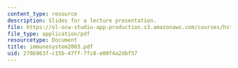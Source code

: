 ```yaml
---
content_type: resource
description: Slides for a lecture presentation.
file: https://ol-ocw-studio-app-production.s3.amazonaws.com/courses/hst-035-principle-and-practice-of-human-pathology-spring-2003/278b963fc15b47ff7fc8e00f4a2dbf57_immunesystem2003.pdf
file_type: application/pdf
resourcetype: Document
title: immunesystem2003.pdf
uid: 278b963f-c15b-47ff-7fc8-e00f4a2dbf57
---
```

